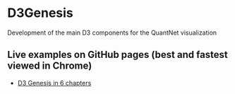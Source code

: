 # D3Genesis
Development of the main D3 components for the QuantNet visualization

## Live examples on GitHub pages (best and fastest viewed in Chrome)
- [D3 Genesis in 6 chapters](https://d3va.github.io/D3Genesis/)

